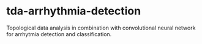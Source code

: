 # tda-arrhythmia-detection
Topological data analysis in combination with convolutional neural network for arrhytmia detection and classification.
